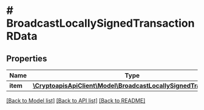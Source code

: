 # # BroadcastLocallySignedTransactionRData

## Properties

Name | Type | Description | Notes
------------ | ------------- | ------------- | -------------
**item** | [**\CryptoapisApiClient\Model\BroadcastLocallySignedTransactionRI**](BroadcastLocallySignedTransactionRI.md) |  |

[[Back to Model list]](../../README.md#models) [[Back to API list]](../../README.md#endpoints) [[Back to README]](../../README.md)
